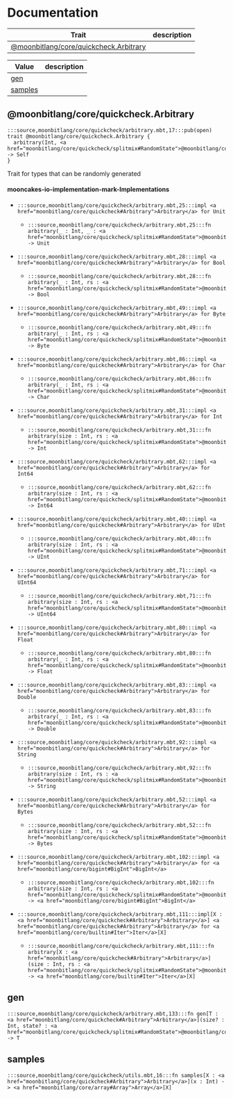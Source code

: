 # Documentation
|Trait|description|
|---|---|
|[@moonbitlang/core/quickcheck.Arbitrary](#@moonbitlang/core/quickcheck.Arbitrary)||

|Value|description|
|---|---|
|[gen](#gen)||
|[samples](#samples)||

## @moonbitlang/core/quickcheck.Arbitrary

```moonbit
:::source,moonbitlang/core/quickcheck/arbitrary.mbt,17:::pub(open) trait @moonbitlang/core/quickcheck.Arbitrary {
  arbitrary(Int, <a href="moonbitlang/core/quickcheck/splitmix#RandomState">@moonbitlang/core/quickcheck/splitmix.RandomState</a>) -> Self
}
```

 Trait for types that can be randomly generated

#### mooncakes-io-implementation-mark-Implementations
- ```moonbit
  :::source,moonbitlang/core/quickcheck/arbitrary.mbt,25:::impl <a href="moonbitlang/core/quickcheck#Arbitrary">Arbitrary</a> for Unit
  ```
  > 
  * ```moonbit
    :::source,moonbitlang/core/quickcheck/arbitrary.mbt,25:::fn arbitrary(_ : Int, _ : <a href="moonbitlang/core/quickcheck/splitmix#RandomState">@moonbitlang/core/quickcheck/splitmix.RandomState</a>) -> Unit
    ```
    > 
- ```moonbit
  :::source,moonbitlang/core/quickcheck/arbitrary.mbt,28:::impl <a href="moonbitlang/core/quickcheck#Arbitrary">Arbitrary</a> for Bool
  ```
  > 
  * ```moonbit
    :::source,moonbitlang/core/quickcheck/arbitrary.mbt,28:::fn arbitrary(_ : Int, rs : <a href="moonbitlang/core/quickcheck/splitmix#RandomState">@moonbitlang/core/quickcheck/splitmix.RandomState</a>) -> Bool
    ```
    > 
- ```moonbit
  :::source,moonbitlang/core/quickcheck/arbitrary.mbt,49:::impl <a href="moonbitlang/core/quickcheck#Arbitrary">Arbitrary</a> for Byte
  ```
  > 
  * ```moonbit
    :::source,moonbitlang/core/quickcheck/arbitrary.mbt,49:::fn arbitrary(_ : Int, rs : <a href="moonbitlang/core/quickcheck/splitmix#RandomState">@moonbitlang/core/quickcheck/splitmix.RandomState</a>) -> Byte
    ```
    > 
- ```moonbit
  :::source,moonbitlang/core/quickcheck/arbitrary.mbt,86:::impl <a href="moonbitlang/core/quickcheck#Arbitrary">Arbitrary</a> for Char
  ```
  > 
  * ```moonbit
    :::source,moonbitlang/core/quickcheck/arbitrary.mbt,86:::fn arbitrary(_ : Int, rs : <a href="moonbitlang/core/quickcheck/splitmix#RandomState">@moonbitlang/core/quickcheck/splitmix.RandomState</a>) -> Char
    ```
    > 
- ```moonbit
  :::source,moonbitlang/core/quickcheck/arbitrary.mbt,31:::impl <a href="moonbitlang/core/quickcheck#Arbitrary">Arbitrary</a> for Int
  ```
  > 
  * ```moonbit
    :::source,moonbitlang/core/quickcheck/arbitrary.mbt,31:::fn arbitrary(size : Int, rs : <a href="moonbitlang/core/quickcheck/splitmix#RandomState">@moonbitlang/core/quickcheck/splitmix.RandomState</a>) -> Int
    ```
    > 
- ```moonbit
  :::source,moonbitlang/core/quickcheck/arbitrary.mbt,62:::impl <a href="moonbitlang/core/quickcheck#Arbitrary">Arbitrary</a> for Int64
  ```
  > 
  * ```moonbit
    :::source,moonbitlang/core/quickcheck/arbitrary.mbt,62:::fn arbitrary(size : Int, rs : <a href="moonbitlang/core/quickcheck/splitmix#RandomState">@moonbitlang/core/quickcheck/splitmix.RandomState</a>) -> Int64
    ```
    > 
- ```moonbit
  :::source,moonbitlang/core/quickcheck/arbitrary.mbt,40:::impl <a href="moonbitlang/core/quickcheck#Arbitrary">Arbitrary</a> for UInt
  ```
  > 
  * ```moonbit
    :::source,moonbitlang/core/quickcheck/arbitrary.mbt,40:::fn arbitrary(size : Int, rs : <a href="moonbitlang/core/quickcheck/splitmix#RandomState">@moonbitlang/core/quickcheck/splitmix.RandomState</a>) -> UInt
    ```
    > 
- ```moonbit
  :::source,moonbitlang/core/quickcheck/arbitrary.mbt,71:::impl <a href="moonbitlang/core/quickcheck#Arbitrary">Arbitrary</a> for UInt64
  ```
  > 
  * ```moonbit
    :::source,moonbitlang/core/quickcheck/arbitrary.mbt,71:::fn arbitrary(size : Int, rs : <a href="moonbitlang/core/quickcheck/splitmix#RandomState">@moonbitlang/core/quickcheck/splitmix.RandomState</a>) -> UInt64
    ```
    > 
- ```moonbit
  :::source,moonbitlang/core/quickcheck/arbitrary.mbt,80:::impl <a href="moonbitlang/core/quickcheck#Arbitrary">Arbitrary</a> for Float
  ```
  > 
  * ```moonbit
    :::source,moonbitlang/core/quickcheck/arbitrary.mbt,80:::fn arbitrary(_ : Int, rs : <a href="moonbitlang/core/quickcheck/splitmix#RandomState">@moonbitlang/core/quickcheck/splitmix.RandomState</a>) -> Float
    ```
    > 
- ```moonbit
  :::source,moonbitlang/core/quickcheck/arbitrary.mbt,83:::impl <a href="moonbitlang/core/quickcheck#Arbitrary">Arbitrary</a> for Double
  ```
  > 
  * ```moonbit
    :::source,moonbitlang/core/quickcheck/arbitrary.mbt,83:::fn arbitrary(_ : Int, rs : <a href="moonbitlang/core/quickcheck/splitmix#RandomState">@moonbitlang/core/quickcheck/splitmix.RandomState</a>) -> Double
    ```
    > 
- ```moonbit
  :::source,moonbitlang/core/quickcheck/arbitrary.mbt,92:::impl <a href="moonbitlang/core/quickcheck#Arbitrary">Arbitrary</a> for String
  ```
  > 
  * ```moonbit
    :::source,moonbitlang/core/quickcheck/arbitrary.mbt,92:::fn arbitrary(size : Int, rs : <a href="moonbitlang/core/quickcheck/splitmix#RandomState">@moonbitlang/core/quickcheck/splitmix.RandomState</a>) -> String
    ```
    > 
- ```moonbit
  :::source,moonbitlang/core/quickcheck/arbitrary.mbt,52:::impl <a href="moonbitlang/core/quickcheck#Arbitrary">Arbitrary</a> for Bytes
  ```
  > 
  * ```moonbit
    :::source,moonbitlang/core/quickcheck/arbitrary.mbt,52:::fn arbitrary(size : Int, rs : <a href="moonbitlang/core/quickcheck/splitmix#RandomState">@moonbitlang/core/quickcheck/splitmix.RandomState</a>) -> Bytes
    ```
    > 
- ```moonbit
  :::source,moonbitlang/core/quickcheck/arbitrary.mbt,102:::impl <a href="moonbitlang/core/quickcheck#Arbitrary">Arbitrary</a> for <a href="moonbitlang/core/bigint#BigInt">BigInt</a>
  ```
  > 
  * ```moonbit
    :::source,moonbitlang/core/quickcheck/arbitrary.mbt,102:::fn arbitrary(size : Int, rs : <a href="moonbitlang/core/quickcheck/splitmix#RandomState">@moonbitlang/core/quickcheck/splitmix.RandomState</a>) -> <a href="moonbitlang/core/bigint#BigInt">BigInt</a>
    ```
    > 
- ```moonbit
  :::source,moonbitlang/core/quickcheck/arbitrary.mbt,111:::impl[X : <a href="moonbitlang/core/quickcheck#Arbitrary">Arbitrary</a>] <a href="moonbitlang/core/quickcheck#Arbitrary">Arbitrary</a> for <a href="moonbitlang/core/builtin#Iter">Iter</a>[X]
  ```
  > 
  * ```moonbit
    :::source,moonbitlang/core/quickcheck/arbitrary.mbt,111:::fn arbitrary[X : <a href="moonbitlang/core/quickcheck#Arbitrary">Arbitrary</a>](size : Int, rs : <a href="moonbitlang/core/quickcheck/splitmix#RandomState">@moonbitlang/core/quickcheck/splitmix.RandomState</a>) -> <a href="moonbitlang/core/builtin#Iter">Iter</a>[X]
    ```
    > 

## gen

```moonbit
:::source,moonbitlang/core/quickcheck/arbitrary.mbt,133:::fn gen[T : <a href="moonbitlang/core/quickcheck#Arbitrary">Arbitrary</a>](size? : Int, state? : <a href="moonbitlang/core/quickcheck/splitmix#RandomState">@moonbitlang/core/quickcheck/splitmix.RandomState</a>) -> T
```


## samples

```moonbit
:::source,moonbitlang/core/quickcheck/utils.mbt,16:::fn samples[X : <a href="moonbitlang/core/quickcheck#Arbitrary">Arbitrary</a>](x : Int) -> <a href="moonbitlang/core/array#Array">Array</a>[X]
```

